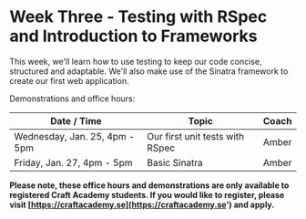 # Week Three - Testing with RSpec and Introduction to Frameworks

This week, we'll learn how to use testing to keep our code concise, structured and adaptable. We'll also make use of the Sinatra framework to create our first web application.

Demonstrations and office hours:

| Date / Time | Topic | Coach |
| -- | -- | -- |
| Wednesday, Jan. 25, 4pm - 5pm | Our first unit tests with RSpec | Amber |
| Friday, Jan. 27, 4pm - 5pm | Basic Sinatra | Amber |

**Please note, these office hours and demonstrations are only available to registered Craft Academy students. If you would like to register, please visit [https://craftacademy.se](https://craftacademy.se') and apply.**